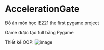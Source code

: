 # AccelerationGate
Đồ án môn học IE221
the first pygame project

Game được tạo full bằng Pygame

Thiết kế OOP:
![image](https://github.com/KTruong9303/IE221_AccelerationGate/assets/91974329/8a975b0e-46bd-42a0-becc-b593a1241977)
